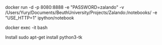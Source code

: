 docker run -d -p 8080:8888 -e "PASSWORD=zalando" -v /Users/Yury/Documents/BeuthUniversity/Projects/Zalando:/notebooks/ -e "USE_HTTP=1" ipython/notebook

docker exec -it <containerIdOrName> bash

Install
sudo apt-get install python3-tk

